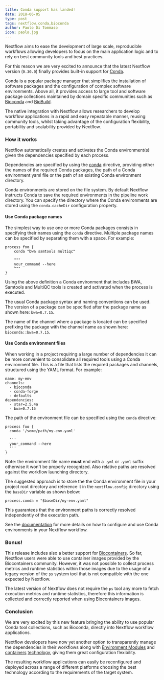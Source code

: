 ```yaml
---
title: Conda support has landed!
date: 2018-06-05
type: post
tags: nextflow,conda,bioconda
author: Paolo Di Tommaso
icon: paolo.jpg
---
```


Nextflow aims to ease the development of large scale, reproducible workflows allowing
developers to focus on the main application logic and to rely on best community tools and
best practices.

For this reason we are very excited to announce that the latest Nextflow version (`0.30.0`) finally
provides built-in support for [Conda](https://conda.io/docs/).

Conda is a popular package manager that simplifies the installation of software packages
and the configuration of complex software environments. Above all, it provides access to large
tool and software package collections maintained by domain specific communities such as
[Bioconda](https://bioconda.github.io) and [BioBuild](https://biobuilds.org/).

The native integration with Nextflow allows researchers to develop workflow applications
in a rapid and easy repeatable manner, reusing community tools, whilst taking advantage of the
configuration flexibility, portability and scalability provided by Nextflow.

### How it works

Nextflow automatically creates and activates the Conda environment(s) given the dependencies
specified by each process.

Dependencies are specified by using the [conda](/docs/latest/process.html#conda) directive,
providing either the names of the required Conda packages, the path of a Conda environment yaml
file or the path of an existing Conda environment directory.

Conda environments are stored on the file system. By default Nextflow instructs Conda to save
the required environments in the pipeline work directory. You can specify the directory where the
Conda environments are stored using the `conda.cacheDir` configuration property.

#### Use Conda package names

The simplest way to use one or more Conda packages consists in specifying their names using the `conda` directive.
Multiple package names can be specified by separating them with a space. For example:

```
process foo {
    conda "bwa samtools multiqc"

    """
    your_command --here
    """
}
```

Using the above definition a Conda environment that includes BWA, Samtools and MultiQC tools
is created and activated when the process is executed.

The usual Conda package syntax and naming conventions can be used. The version of a package can be
specified after the package name as shown here: `bwa=0.7.15`.

The name of the channel where a package is located can be specified prefixing the package with
the channel name as shown here: `bioconda::bwa=0.7.15`.

#### Use Conda environment files

When working in a project requiring a large number of dependencies it can be more convenient
to consolidate all required tools using a Conda environment file. This is a file that
lists the required packages and channels, structured using the YAML format. For example:

```
name: my-env
channels:
  - bioconda
  - conda-forge
  - defaults
dependencies:
  - star=2.5.4a
  - bwa=0.7.15
```

The path of the environment file can be specified using the `conda` directive:

```
process foo {
  conda '/some/path/my-env.yaml'

  '''
  your_command --here
  '''
}
```

Note: the environment file name **must** end with a `.yml` or `.yaml` suffix otherwise
it won't be properly recognized. Also relative paths are resolved against the workflow
launching directory.

The suggested approach is to store the the Conda environment file in your project root directory
and reference it in the `nextflow.config` directory using the `baseDir` variable as shown below:

```
process.conda = "$baseDir/my-env.yaml"
```

This guarantees that the environment paths is correctly resolved independently of the execution path.

See the [documentation](/docs/latest/conda.html) for more details on how to configure and
use Conda environments in your Nextflow workflow.

### Bonus!

This release includes also a better support for [Biocontainers](https://biocontainers.pro/). So far,
Nextflow users were able to use container images provided by the Biocontainers community. However,
it was not possible to collect process metrics and runtime statistics within those images due to the usage
of a legacy version of the `ps` system tool that is not compatible with the one expected by Nextflow.

The latest version of Nextflow does not require the `ps` tool any more to fetch execution metrics
and runtime statistics, therefore this information is collected and correctly reported when using Biocontainers
images.

### Conclusion

We are very excited by this new feature bringing the ability to use popular Conda tool collections,
such as Bioconda, directly into Nextflow workflow applications.

Nextflow developers have now yet another option to transparently manage the dependencies in their
workflows along with [Environment Modules](/docs/latest/process.html#module) and [containers](/docs/latest/docker.html)
[technology](/docs/latest/singularity.html), giving them great configuration flexibility.

The resulting workflow applications can easily be reconfigured and deployed across a range of different
platforms choosing the best technology according to the requirements of the target system.
